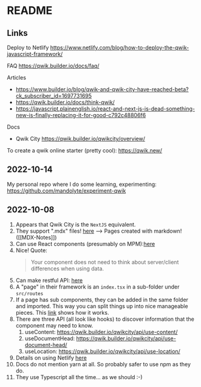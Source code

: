 # README

## Links

Deploy to Netlify
https://www.netlify.com/blog/how-to-deploy-the-qwik-javascript-framework/

FAQ
https://qwik.builder.io/docs/faq/

Articles
- https://www.builder.io/blog/qwik-and-qwik-city-have-reached-beta?ck_subscriber_id=1697731695
- https://qwik.builder.io/docs/think-qwik/
- https://javascript.plainenglish.io/react-and-next-js-is-dead-something-new-is-finally-replacing-it-for-good-c792c48806f6

Docs
- Qwik City https://qwik.builder.io/qwikcity/overview/

To create a qwik online starter (pretty cool):
https://qwik.new/

## 2022-10-14

My personal repo where I do some learning, experimenting:
https://github.com/mandolyte/experiment-qwik



## 2022-10-08

1. Appears that Qwik City is the `NextJS` equivalent.
2. They support ".mdx" files! [here](https://qwik.builder.io/qwikcity/routing/overview/#implementing-a-component) --> Pages created with markdown! ([[MDX-Notes]])
3. Can use React components (presumably on MPM):[here](https://qwik.builder.io/docs/faq/#can-i-enjoy-the-rich-react-ecosystem)
4. Nice! Quote:
   > Your component does not need to think about server/client differences when using data.
5. Can make restful API: [here](https://qwik.builder.io/qwikcity/data/endpoints/)
6. A "page" in their framework is an `index.tsx` in a sub-folder under `src/routes`
7. If a page has sub components, they can be added in the same folder and imported. This way you can split things up into nice manageable pieces. This [link](https://qwik.builder.io/qwikcity/content/component/) shows how it works.
8. There are three API (all look like hooks) to discover information that the component may need to know.
	1. useContent: https://qwik.builder.io/qwikcity/api/use-content/
	2. useDocumentHead: https://qwik.builder.io/qwikcity/api/use-document-head/
	3. useLocation: https://qwik.builder.io/qwikcity/api/use-location/
9. Details on using Netlify [here](https://qwik.builder.io/qwikcity/adaptors/netlify-edge/)
10. Docs do not mention yarn at all. So probably safer to use npm as they do.
11. They use Typescript all the time... as we should :-)


